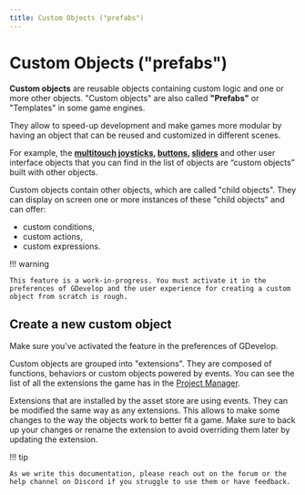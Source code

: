 ```yaml
---
title: Custom Objects ("prefabs")
---
```

# Custom Objects ("prefabs")

**Custom objects** are reusable objects containing custom logic and one or more other objects. "Custom objects" are also called **"Prefabs"** or "Templates" in some game engines.

They allow to speed-up development and make games more modular by having an object that can be reused and customized in different scenes.

For example, the **[multitouch joysticks](/gdevelop5/objects/multitouch-joystick), [buttons](/gdevelop5/objects/button), [sliders](/gdevelop5/objects/slider)** and other user interface objects that you can find in the list of objects are “custom objects” built with other objects.

Custom objects contain other objects, which are called "child objects". They can display on screen one or more instances of these "child objects" and can offer:

  * custom conditions,
  * custom actions,
  * custom expressions.

!!! warning

    This feature is a work-in-progress. You must activate it in the preferences of GDevelop and the user experience for creating a custom object from scratch is rough.

## Create a new custom object

Make sure you've activated the feature in the preferences of GDevelop.

Custom objects are grouped into "extensions". They are composed of functions, behaviors or custom objects powered by events. You can see the list of all the extensions the game has in the [Project Manager](/gdevelop5/interface/project-manager).

Extensions that are installed by the asset store are using events. They can be modified the same way as any extensions. This allows to make some changes to the way the objects work to better fit a game. Make sure to back up your changes or rename the extension to avoid overriding them later by updating the extension.

!!! tip

    As we write this documentation, please reach out on the forum or the help channel on Discord if you struggle to use them or have feedback.